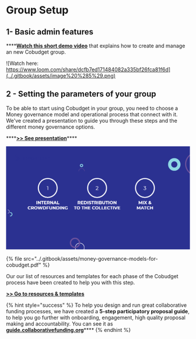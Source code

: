 # Group Setup

## 1- Basic admin features

\*\*\*\*[**Watch this short demo video**](https://www.loom.com/share/dcfb7ed171484082a335bf26fca81f6d) that explains how to create and manage an new Cobudget group.

![Watch here: https://www.loom.com/share/dcfb7ed171484082a335bf26fca81f6d](../.gitbook/assets/image%20%285%29.png)

## 2 - Setting the parameters of your group

To be able to start using Cobudget in your group, you need to choose a Money governance model and operational process that connect with it. We've created a presentation to guide you through these steps and the different money governance options. 

\*\*\*\*[**&gt;&gt; See presentation**](https://www.slideshare.net/Greaterthanfinance/money-governance-models-for-cobudget)\*\*\*\*

![](../.gitbook/assets/image.png)

{% file src="../.gitbook/assets/money-governance-models-for-cobudget.pdf" %}

Our our list of resources and templates for each phase of the Cobudget process have been created to help you with this step. 

[**&gt;&gt; Go to resources & templates**](cobudget-resources-and-templates.md#1-discovery)

{% hint style="success" %}
To help you design and run great collaborative funding processes, we have created a **5-step participatory proposal guide**, to help you go further with onboarding, engagement, high quality proposal making and accountability. You can see it as [**guide.collaborativefunding.org**](https://guide.collaborativefunding.org/)\*\*\*\*
{% endhint %}

